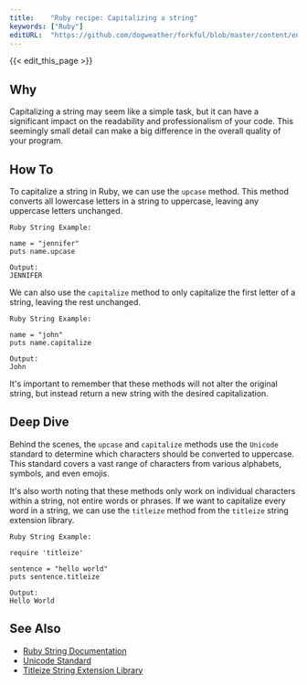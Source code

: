 ```yaml
---
title:    "Ruby recipe: Capitalizing a string"
keywords: ["Ruby"]
editURL:  "https://github.com/dogweather/forkful/blob/master/content/en/ruby/capitalizing-a-string.md"
---
```


{{< edit_this_page >}}

## Why 

Capitalizing a string may seem like a simple task, but it can have a significant impact on the readability and professionalism of your code. This seemingly small detail can make a big difference in the overall quality of your program.

## How To

To capitalize a string in Ruby, we can use the `upcase` method. This method converts all lowercase letters in a string to uppercase, leaving any uppercase letters unchanged.

```
Ruby String Example:

name = "jennifer"
puts name.upcase

Output:
JENNIFER
```

We can also use the `capitalize` method to only capitalize the first letter of a string, leaving the rest unchanged.

```
Ruby String Example:

name = "john"
puts name.capitalize

Output:
John
```

It's important to remember that these methods will not alter the original string, but instead return a new string with the desired capitalization.

## Deep Dive

Behind the scenes, the `upcase` and `capitalize` methods use the `Unicode` standard to determine which characters should be converted to uppercase. This standard covers a vast range of characters from various alphabets, symbols, and even emojis.

It's also worth noting that these methods only work on individual characters within a string, not entire words or phrases. If we want to capitalize every word in a string, we can use the `titleize` method from the `titleize` string extension library.

```
Ruby String Example:

require 'titleize'

sentence = "hello world"
puts sentence.titleize

Output:
Hello World
```

## See Also

- [Ruby String Documentation](https://ruby-doc.org/core-2.7.2/String.html)
- [Unicode Standard](https://www.unicode.org/)
- [Titleize String Extension Library](https://www.rubydoc.info/gems/titleize/0.0.3)